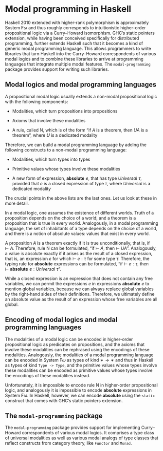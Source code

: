 Modal programming in Haskell
============================

Haskell 2010 extended with higher-rank polymorphism is approximately
System F*ω* and thus roughly corresponds to intuitionistic higher-order
propositional logic via a Curry–Howard isomorphism. GHC’s static
pointers extension, while having been conceived specifically for
distributed programming, further extends Haskell such that it becomes a
kind of generic modal programming language. This allows programmers to
write libraries that turn Haskell into the Curry–Howard correspondents
of various modal logics and to combine these libraries to arrive at
programming languages that integrate multiple modal features. The
`modal-programming` package provides support for writing such libraries.


Modal logics and modal programming languages
--------------------------------------------

A propositional modal logic usually extends a non-modal propositional
logic with the following components:

  * Modalities, which turn propositions into propositions

  * Axioms that involve these modalities

  * A rule, called N, which is of the form “if *A* is a theorem, then
    *UA* is a theorem”, where *U* is a dedicated modality

Therefore, we can build a modal programming language by adding the
following constructs to a non-modal programming language:

  * Modalities, which turn types into types

  * Primitive values whose types involve these modalities

  * A new form of expression, **absolute** *e*, that has type 
    *Universal* *τ*, provided that *e* is a closed expression of
    type *τ*, where *Universal* is a dedicated modality

The crucial points in the above lists are the last ones. Let us look at
these in more detail.

In a modal logic, one assumes the existence of different worlds. Truth
of a proposition depends on the choice of a world, and a theorem is a
proposition that is true in every world. Analogously, in a modal
programming language, the set of inhabitants of a type depends on the
choice of a world, and there is a notion of absolute values: values that
exist in every world.

A proposition *A* is a theorem exactly if it is true unconditionally,
that is, if ⊢ *A*. Therefore, rule N can be formulated, “if ⊢ *A*, then
⊢ *UA*”. Analogously, a value is absolute exactly if it arises as the
result of a closed expression, that is, an expression *e* for which
⊢ *e* : *τ* for some type *τ*. Therefore, the typing rule for
**absolute** expressions can be formulated, “if ⊢ *e* : *τ*, then
 ⊢ **absolute** *e* : *Universal* *τ*”.

While a closed expression is an expression that does not contain any
free variables, we can permit the expressions *e* in expressions
**absolute** *e* to mention global variables, because we can always
replace global variables by the right-hand sides of their definitions.
Therefore, we ultimately define an absolute value as the result of an
expression whose free variables are all global.


Encoding of modal logics and modal programming languages
--------------------------------------------------------

The modalities of a modal logic can be encoded in higher-order
propositional logic as predicates on propositions, and the axioms that
involve these modalities can be rephrased using the encodings of these
modalities. Analogously, the modalities of a modal programming language
can be encoded in System F*ω* as types of kind ∗ → ∗ and thus in Haskell
as types of kind `Type -> Type`, and the primitive values whose types
involve these modalities can be encoded as primitive values whose types
involve the encodings of these modalities instead.

Unfortunately, it is impossible to encode rule N in higher-order
propositional logic, and analogously it is impossible to encode
**absolute** expressions in System F*ω*. In Haskell, however, we can
encode **absolute** using the `static` construct that comes with GHC’s
static pointers extension.


The `modal-programming` package
-------------------------------

The `modal-programming` package provides support for implementing
Curry–Howard correspondents of various modal logics. It comprises a
type class of universal modalities as well as various modal analogs of
type classes that reflect constructs from category theory, like
`Functor` and `Monad`.
